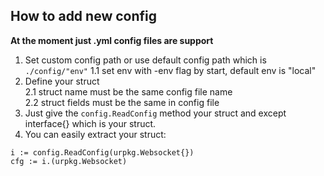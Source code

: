 ## How to add new config

**At the moment just .yml config files are support**

1. Set custom config path or use default config path which is `./config/"env"`
1.1 set env with -env flag by start, default env is "local"
2. Define your struct  
2.1 struct name must be the same config file name  
2.2 struct fields must be the same in config file
3. Just give the `config.ReadConfig` method your struct and except interface{} which is your struct.
4. You can easily extract your struct:

```golang
i := config.ReadConfig(urpkg.Websocket{})
cfg := i.(urpkg.Websocket)
```